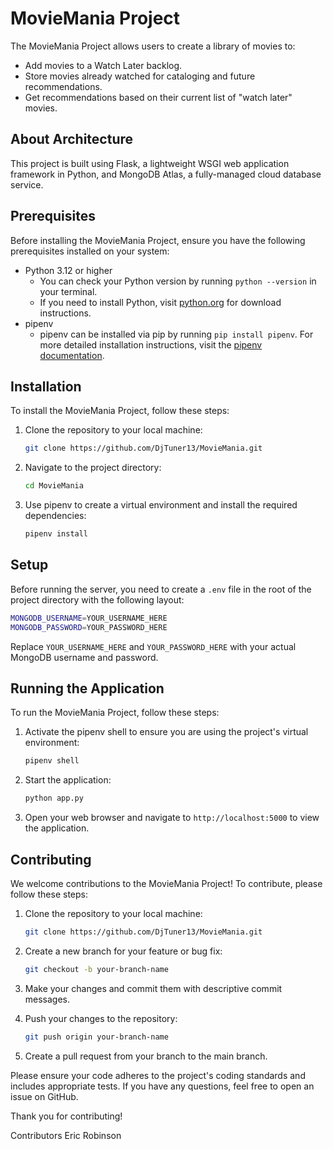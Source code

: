 # MovieMania Project

The MovieMania Project allows users to create a library of movies to:

- Add movies to a Watch Later backlog.
- Store movies already watched for cataloging and future recommendations.
- Get recommendations based on their current list of "watch later" movies.

## About Architecture

This project is built using Flask, a lightweight WSGI web application framework in Python, and MongoDB Atlas, a fully-managed cloud database service.

## Prerequisites

Before installing the MovieMania Project, ensure you have the following prerequisites installed on your system:

- Python 3.12 or higher
  - You can check your Python version by running `python --version` in your terminal.
  - If you need to install Python, visit [python.org](https://www.python.org/downloads/) for download instructions.
- pipenv
  - pipenv can be installed via pip by running `pip install pipenv`. For more detailed installation instructions, visit the [pipenv documentation](https://pipenv.pypa.io/en/latest/install/#installing-pipenv).

## Installation

To install the MovieMania Project, follow these steps:

1. Clone the repository to your local machine:

   ```bash
   git clone https://github.com/DjTuner13/MovieMania.git
   ```

2. Navigate to the project directory:

   ```bash
   cd MovieMania
   ```

3. Use pipenv to create a virtual environment and install the required dependencies:

   ```bash
   pipenv install
   ```

## Setup

Before running the server, you need to create a `.env` file in the root of the project directory with the following layout:

```bash
MONGODB_USERNAME=YOUR_USERNAME_HERE
MONGODB_PASSWORD=YOUR_PASSWORD_HERE
```

Replace `YOUR_USERNAME_HERE` and `YOUR_PASSWORD_HERE` with your actual MongoDB username and password.

## Running the Application

To run the MovieMania Project, follow these steps:

1. Activate the pipenv shell to ensure you are using the project's virtual environment:

   ```bash
   pipenv shell
   ```

2. Start the application:

   ```bash
   python app.py
   ```

3. Open your web browser and navigate to `http://localhost:5000` to view the application.

## Contributing

We welcome contributions to the MovieMania Project! To contribute, please follow these steps:

1. Clone the repository to your local machine:

   ```bash
   git clone https://github.com/DjTuner13/MovieMania.git
   ```

2. Create a new branch for your feature or bug fix:

   ```bash
   git checkout -b your-branch-name
   ```

3. Make your changes and commit them with descriptive commit messages.
4. Push your changes to the repository:

   ```bash
   git push origin your-branch-name
   ```

5. Create a pull request from your branch to the main branch.

Please ensure your code adheres to the project's coding standards and includes appropriate tests. If you have any questions, feel free to open an issue on GitHub.

Thank you for contributing!

Contributors
   Eric Robinson